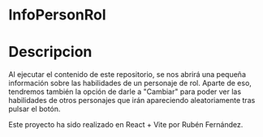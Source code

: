 # InfoPersonRol

# Descripcion

Al ejecutar el contenido de este repositorio, se nos abrirá una pequeña información sobre las habilidades de un personaje de rol. Aparte de eso, tendremos también la opción de darle a "Cambiar" para poder ver las habilidades de otros personajes que irán apareciendo aleatoriamente tras pulsar el botón.

Este proyecto ha sido realizado en React + Vite por Rubén Fernández.